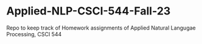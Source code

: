 # Applied-NLP-CSCI-544-Fall-23

Repo to keep track of Homework assignments of Applied Natural Langugae Processing, CSCI 544
